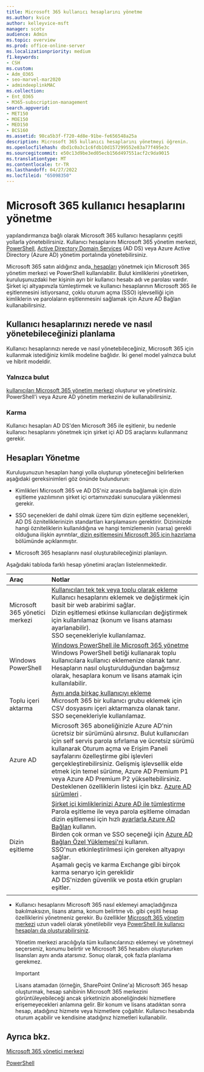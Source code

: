 ```yaml
---
title: Microsoft 365 kullanıcı hesaplarını yönetme
ms.author: kvice
author: kelleyvice-msft
manager: scotv
audience: Admin
ms.topic: overview
ms.prod: office-online-server
ms.localizationpriority: medium
f1.keywords:
- CSH
ms.custom:
- Adm_O365
- seo-marvel-mar2020
- admindeeplinkMAC
ms.collection:
- Ent_O365
- M365-subscription-management
search.appverid:
- MET150
- MOE150
- MED150
- BCS160
ms.assetid: 98ca5b3f-f720-4d8e-91be-fe656548a25a
description: Microsoft 365 kullanıcı hesaplarını yönetmeyi öğrenin.
ms.openlocfilehash: dbd1c0a3c1c6fdb10d157299552e83a77f495e3c
ms.sourcegitcommit: e50c13d9be3ed05ecb156d497551acf2c9da9015
ms.translationtype: MT
ms.contentlocale: tr-TR
ms.lasthandoff: 04/27/2022
ms.locfileid: "65098350"
---
```

# <a name="manage-microsoft-365-user-accounts"></a>Microsoft 365 kullanıcı hesaplarını yönetme

yapılandırmanıza bağlı olarak Microsoft 365 kullanıcı hesaplarını çeşitli yollarla yönetebilirsiniz. Kullanıcı hesaplarını Microsoft 365 yönetim merkezi, [PowerShell](manage-user-accounts-and-licenses-with-microsoft-365-powershell.md), [Active Directory Domain Services](/admin) (AD DS) veya Azure Active Directory (Azure AD) yönetim portalında yönetebilirsiniz. 

Microsoft 365 satın aldığınız anda<a href="https://go.microsoft.com/fwlink/p/?linkid=2024339" target="_blank">, hesapları</a> yönetmek için Microsoft 365 yönetim merkezi ve PowerShell kullanılabilir. Bulut kimliklerini yönetirken, kuruluşunuzdaki her kişinin ayrı bir kullanıcı hesabı adı ve parolası vardır. Şirket içi altyapınızla tümleştirmek ve kullanıcı hesaplarının Microsoft 365 ile eşitlenmesini istiyorsanız, çoklu oturum açma (SSO) işlevselliği için kimliklerin ve parolaların eşitlenmesini sağlamak için Azure AD Bağlan kullanabilirsiniz.
  
## <a name="plan-for-where-and-how-you-will-manage-your-user-accounts"></a>Kullanıcı hesaplarınızı nerede ve nasıl yönetebileceğinizi planlama

Kullanıcı hesaplarınızı nerede ve nasıl yönetebileceğiniz, Microsoft 365 için kullanmak istediğiniz kimlik modeline bağlıdır. İki genel model yalnızca bulut ve hibrit modeldir.
  
### <a name="cloud-only"></a>Yalnızca bulut

<a href="https://go.microsoft.com/fwlink/p/?linkid=2024339" target="_blank">kullanıcıları Microsoft 365 yönetim merkezi</a> oluşturur ve yönetirsiniz. PowerShell'i veya Azure AD yönetim merkezini de kullanabilirsiniz. 
    
### <a name="hybrid"></a>Karma

Kullanıcı hesapları AD DS'den Microsoft 365 ile eşitlenir, bu nedenle kullanıcı hesaplarını yönetmek için şirket içi AD DS araçlarını kullanmanız gerekir. 
    
## <a name="managing-accounts"></a>Hesapları Yönetme

Kuruluşunuzun hesapları hangi yolla oluşturup yöneteceğini belirlerken aşağıdaki gereksinimleri göz önünde bulundurun:
  
- Kimlikleri Microsoft 365 ve AD DS'niz arasında bağlamak için dizin eşitleme yazılımının şirket içi ortamınızdaki sunuculara yüklenmesi gerekir.
    
- SSO seçenekleri de dahil olmak üzere tüm dizin eşitleme seçenekleri, AD DS özniteliklerinizin standartları karşılamasını gerektirir. Dizininizde hangi özniteliklerin kullanıldığına ve hangi temizlemenin (varsa) gerekli olduğuna ilişkin ayrıntılar[, dizin eşitlemesini Microsoft 365 için hazırlama](prepare-for-directory-synchronization.md) bölümünde açıklanmıştır. 
    
- Microsoft 365 hesaplarını nasıl oluşturabileceğinizi planlayın.
    
Aşağıdaki tabloda farklı hesap yönetimi araçları listelenmektedir.
    
|Araç|Notlar|
|:-----|:-----|
|Microsoft 365 yönetici merkezi  <br/> |[Kullanıcıları tek tek veya toplu olarak ekleme](../admin/add-users/add-users.md) <br/>  Kullanıcı hesaplarını eklemek ve değiştirmek için basit bir web arabirimi sağlar.  <br/>  Dizin eşitlemesi etkinse kullanıcıları değiştirmek için kullanılamaz (konum ve lisans ataması ayarlanabilir).  <br/>  SSO seçenekleriyle kullanılamaz.  <br/> |
|Windows PowerShell  <br/> |[Windows PowerShell ile Microsoft 365 yönetme](./manage-microsoft-365-with-microsoft-365-powershell.md) <br/>  Windows PowerShell betiği kullanarak toplu kullanıcılara kullanıcı eklemenize olanak tanır.  <br/>  Hesapların nasıl oluşturulduğundan bağımsız olarak, hesaplara konum ve lisans atamak için kullanılabilir.  <br/> |
|Toplu içeri aktarma  <br/> |[Aynı anda birkaç kullanıcıyı ekleme](add-several-users-at-the-same-time.md) <br/>  Microsoft 365 bir kullanıcı grubu eklemek için CSV dosyasını içeri aktarmanıza olanak tanır.  <br/>  SSO seçenekleriyle kullanılamaz.  <br/> |
|Azure AD  <br/> |Microsoft 365 aboneliğinizle Azure AD'nin ücretsiz bir sürümünü alırsınız. Bulut kullanıcıları için self servis parola sıfırlama ve ücretsiz sürümü kullanarak Oturum açma ve Erişim Paneli sayfalarını özelleştirme gibi işlevleri gerçekleştirebilirsiniz. Gelişmiş işlevsellik elde etmek için temel sürüme, Azure AD Premium P1 veya Azure AD Premium P2 yükseltebilirsiniz. Desteklenen özelliklerin listesi için bkz. [Azure AD sürümleri](/azure/active-directory/fundamentals/active-directory-whatis) .  <br/> |
|Dizin eşitleme  <br/> |[Şirket içi kimliklerinizi Azure AD ile tümleştirme](/azure/active-directory/hybrid/whatis-hybrid-identity) <br/>  Parola eşitleme ile veya parola eşitleme olmadan dizin eşitlemesi için hızlı [ayarlarla Azure AD Bağlan](/azure/active-directory/hybrid/how-to-connect-install-express) kullanın.  <br/>  Birden çok orman ve SSO seçeneği için [Azure AD Bağlan Özel Yüklemesi'ni](/azure/active-directory/hybrid/how-to-connect-install-custom) kullanın.  <br/>  SSO'nun etkinleştirilmesi için gereken altyapıyı sağlar.  <br/>  Aşamalı geçiş ve karma Exchange gibi birçok karma senaryo için gereklidir  <br/>  AD DS'nizden güvenlik ve posta etkin grupları eşitler.  <br/> |
|||
   
- Kullanıcı hesaplarını Microsoft 365 nasıl eklemeyi amaçladığınıza bakılmaksızın, lisans atama, konum belirtme vb. gibi çeşitli hesap özelliklerini yönetmeniz gerekir. Bu özellikler <a href="https://go.microsoft.com/fwlink/p/?linkid=2024339" target="_blank">Microsoft 365 yönetim merkezi</a> uzun vadeli olarak yönetilebilir veya [PowerShell ile kullanıcı hesapları da oluşturabilirsiniz](./create-user-accounts-with-microsoft-365-powershell.md).
    
    Yönetim merkezi aracılığıyla tüm kullanıcılarınızı eklemeyi ve yönetmeyi seçerseniz, konumu belirtir ve Microsoft 365 hesabını oluştururken lisansları aynı anda atarsınız. Sonuç olarak, çok fazla planlama gerekmez.
    
    > [!IMPORTANT]
    > Lisans atamadan (örneğin, SharePoint Online'a) Microsoft 365 hesap oluşturmak, hesap sahibinin Microsoft 365 merkezini görüntüleyebileceği ancak şirketinizin aboneliğindeki hizmetlere erişemeyecekleri anlamına gelir. Bir konum ve lisans atadıktan sonra hesap, atadığınız hizmete veya hizmetlere çoğaltılır. Kullanıcı hesabında oturum açabilir ve kendisine atadığınız hizmetleri kullanabilir. 
  
## <a name="see-also"></a>Ayrıca bkz.

[Microsoft 365 yönetici merkezi](/admin)

[PowerShell](manage-user-accounts-and-licenses-with-microsoft-365-powershell.md)